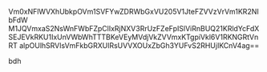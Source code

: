 Vm0xNFlWVXhUbkpOVm1SVFYwZDRWbGxVU205V1JteFZVVzVrVm1KR2NIbFdW
M1JQVmxaS2NsWnFWbFZpClIxRjNXV3RrUzFZeFpISlViRnBUQ21KRldYcFdX
SEJEVkRKU1IxUnVWbWhTTTBKeVEyMVdjVkZVVmxKTgpiVkl6V1RKNGRtVnRT
alpOUlhSRVlsVmFkbGRXUlRsUVVXOUxZbGh3YUFvS2RHUjIKCnV4ag==

bdh